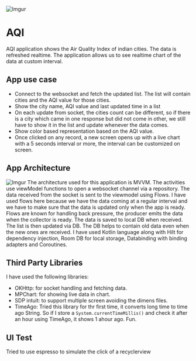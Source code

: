 ![Imgur](https://imgur.com/lXhXOim.jpg)
# AQI
AQI application shows the Air Quality Index of indian cities. The data is refreshed realtime. The application allows us to see realtime chart of the data at custom interval.

## App use case
- Connect to the websocket and fetch the updated list. The list will contain cities and the AQI value for those cities.
- Show the city name, AQI value and last updated time in a list
- On each update from socket, the cities count can be different, so if there is a city which came in one response but did not come in other, we still have to show it in the list and update whenever the data comes.
- Show color based representation based on the AQI value.
- Once clicked on any record, a new screen opens up with a live chart with a 5 seconds interval or more, the interval can be customized on screen.

## App Architecture
![Imgur](https://imgur.com/ujG5UjF.jpg)
The architecture used for this application is MVVM. The activities use viewModel functions to open a websocket channel via a repository.
The data received from the socket is sent to the viewmodel using Flows. I have used flows here because we have the data coming at a regular interval and we have to make sure that the data is updated only when the app is ready. Flows are known for handling back pressure, the producer emits the data when the collector is ready.
The data is saved to local DB when received. The list is then updated via DB. The DB helps to contain old data even when the new ones are received.
I have used Kotlin language along with Hilt for dependency injection, Room DB for local storage, Databinding with binding adapters and Coroutines.

## Third Party Libraries
I have used the following libraries:
- OKHttp: for socket handling and fetching data.
- MPChart: for showing live data in chart.
- SDP intuit: to support multiple screen avoiding the dimens files.
- TimeAgo: Tried this library for thr first time, it converts long time to time ago String. So if I store a `System.currentTimeMillis()` and check it after an hour using TimeAgo, it shows 1 ahour ago. Fun.

## UI Test
Tried to use espresso to simulate the click of a recyclerview